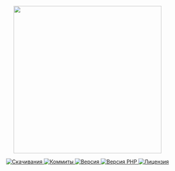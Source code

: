 <p align="center"><a href="https://www.localzet.com" target="_blank">
  <img src="https://static.zorin.space/media/logos/LocalzetGroup.png" width="400">
</a></p>

<p align="center">
  <a href="https://packagist.org/packages/triangle/middleware">
  <img src="https://img.shields.io/packagist/dt/triangle/middleware?label=%D0%A1%D0%BA%D0%B0%D1%87%D0%B8%D0%B2%D0%B0%D0%BD%D0%B8%D1%8F" alt="Скачивания">
</a>
  <a href="https://github.com/Triangle-org/Middleware">
  <img src="https://img.shields.io/github/commit-activity/t/Triangle-org/Middleware?label=%D0%9A%D0%BE%D0%BC%D0%BC%D0%B8%D1%82%D1%8B" alt="Коммиты">
</a>
  <a href="https://packagist.org/packages/triangle/middleware">
  <img src="https://img.shields.io/packagist/v/triangle/middleware?label=%D0%92%D0%B5%D1%80%D1%81%D0%B8%D1%8F" alt="Версия">
</a>
  <a href="https://packagist.org/packages/triangle/middleware">
  <img src="https://img.shields.io/packagist/dependency-v/triangle/middleware/php?label=PHP" alt="Версия PHP">
</a>
  <a href="https://github.com/Triangle-org/Middleware">
  <img src="https://img.shields.io/github/license/Triangle-org/Middleware?label=%D0%9B%D0%B8%D1%86%D0%B5%D0%BD%D0%B7%D0%B8%D1%8F" alt="Лицензия">
</a>
</p>
